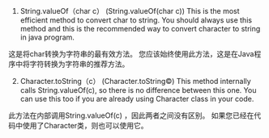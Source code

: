 1. String.valueOf（char c） (String.valueOf(char c))
This is the most efficient method to convert char to string. You should always use this method and this is the recommended way to convert character to string in java program.  

这是将char转换为字符串的最有效方法。 您应该始终使用此方法，这是在Java程序中将字符转换为字符串的推荐方法。

2. Character.toString（c） (Character.toString©)
This method internally calls String.valueOf(c), so there is no difference between this one. You can use this too if you are already using Character class in your code.  

此方法在内部调用String.valueOf(c) ，因此两者之间没有区别。 如果您已经在代码中使用了Character类，则也可以使用它。